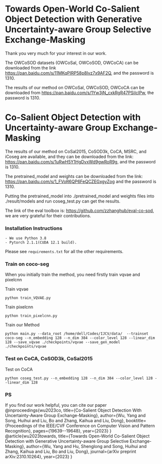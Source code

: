 # Towards Open-World Co-Salient Object Detection with Generative Uncertainty-aware Group Selective Exchange-Masking

Thank you very much for your interest in our work.

The OWCoSOD datasets (OWCoSal, OWCoSOD, OWCoCA) can be downloaded from the link https://pan.baidu.com/s/11MKqPIRP58p8lvz7x9AF2Q, and the password is 1310.

The results of our method on OWCoSal, OWCoSOD, OWCoCA can be downloaded from https://pan.baidu.com/s/1Yw3jN_cxkRgR47PSiIclPw, the password is 1310.

# Co-Salient Object Detection with Uncertainty-aware Group Exchange-Masking

The results of our method on CoSal2015, CoSOD3k, CoCA, MSRC, and iCoseg are available, and they can be downloaded from the link: https://pan.baidu.com/s/1uRwH5Y1HgDvxWd9gwRoR9g, and the password is 1310.

The pretrained_model and weights can be downloaded from the link: https://pan.baidu.com/s/1_FVoR6QP6FeQCZEGxgyZog and the password is 1310.

Putting the pretrained_model into ./pretrained_model and weights files into ./result/models and run coseg_test.py can get the results.

The link of the eval toolbox is: https://github.com/zzhanghub/eval-co-sod, we are very grateful for their contributions.

### Installation Instructions
    - We use Python 3.8
    - Pytorch 2.1.1(CUDA 12.1 build).
Please see `requirements.txt` for all the other requirements.

### Train on coco-seg
When you initially train the method, you need firstly train vqvae and pixelcnn

Train vqvae

    python train_VQVAE.py
Train pixelcnn

    python train_pixelcnn.py
Train our Method

    python main.py --data_root /home/dell/Codes/IJCV/data/  --trainset coco-seg --n_embedding 128 --n_dim 384 --color_level 128 --linear_dim 128 --save_vqvae ./checkpoints/vqvae --save_gen_model ./checkpoints/vqvae
### Test on CoCA, CoSOD3k, CoSal2015
Test on CoCA

    python coseg_test.py --n_embedding 128 --n_dim 384 --color_level 128 --linear_dim 128

### PS
If you find our work helpful, you can cite our paper
@inproceedings{wu2023co,
  title={Co-Salient Object Detection With Uncertainty-Aware Group Exchange-Masking},
  author={Wu, Yang and Song, Huihui and Liu, Bo and Zhang, Kaihua and Liu, Dong},
  booktitle={Proceedings of the IEEE/CVF Conference on Computer Vision and Pattern Recognition},
  pages={19639--19648},
  year={2023}
}
@article{wu2023towards,
  title={Towards Open-World Co-Salient Object Detection with Generative Uncertainty-aware Group Selective Exchange-Masking},
  author={Wu, Yang and Hu, Shenglong and Song, Huihui and Zhang, Kaihua and Liu, Bo and Liu, Dong},
  journal={arXiv preprint arXiv:2310.10264},
  year={2023}
}
